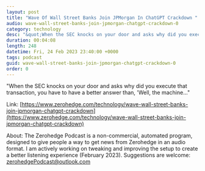 ```yaml
---
layout: post
title: "Wave Of Wall Street Banks Join JPMorgan In ChatGPT Crackdown "
audio: wave-wall-street-banks-join-jpmorgan-chatgpt-crackdown-0
category: technology
desc: "&quot;When the SEC knocks on your door and asks why did you execute that transaction, you have to have a better answer than, 'Well, the machine...&quot; "
duration: 00:04:08
length: 248
datetime: Fri, 24 Feb 2023 23:40:00 +0000
tags: podcast
guid: wave-wall-street-banks-join-jpmorgan-chatgpt-crackdown-0
order: 0
---
```

&quot;When the SEC knocks on your door and asks why did you execute that transaction, you have to have a better answer than, 'Well, the machine...&quot; 

Link: [https://www.zerohedge.com/technology/wave-wall-street-banks-join-jpmorgan-chatgpt-crackdown](https://www.zerohedge.com/technology/wave-wall-street-banks-join-jpmorgan-chatgpt-crackdown)

About: The Zerohedge Podcast is a non-commercial, automated program, designed to give people a way to get news from Zerohedge in an audio format.  I am actively working on tweaking and improving the setup to create a better listening experience (February 2023).  Suggestions are welcome: [zerohedgePodcast@outlook.com](mailto:zerohedgePodcast@outlook.com)